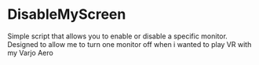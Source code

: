 # DisableMyScreen
Simple script that allows you to enable or disable a specific monitor. Designed to allow me to turn one monitor off when i wanted to play VR with my Varjo Aero
